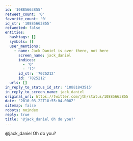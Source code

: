 ```yaml
---
id: '10885663855'
retweet_count: '0'
favorite_count: '0'
id_str: '10885663855'
retweeted: false
entities:
  hashtags: []
  symbols: []
  user_mentions:
    - name: Jack Daniel is over there, not here
      screen_name: jack_daniel
      indices:
        - '0'
        - '12'
      id_str: '7025212'
      id: '7025212'
  urls: []
in_reply_to_status_id_str: '10881843515'
in_reply_to_screen_name: jack_daniel
original_url: https://twitter.com/jth/status/10885663855
date: '2010-03-22T18:55:04.000Z'
sitemap: false
robots: noindex
reply: true
title: '@jack_daniel Oh do you?'
---
```


@jack_daniel Oh do you?